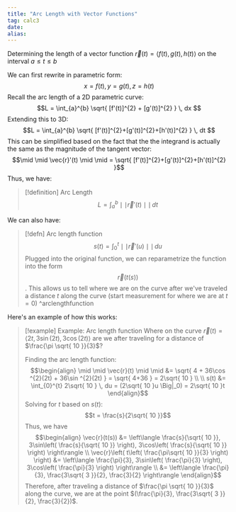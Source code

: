 ```yaml
---
title: "Arc Length with Vector Functions"
tag: calc3
date: 
alias:
---
```


Determining the length of a vector function $\vec{r}(t)= \langle f(t), g(t), h(t) \rangle$ on the interval $a \leq t \leq b$

We can first rewrite in parametric form:
$$x = f(t), y=g(t), z=h(t)$$
Recall the arc length of a 2D parametric curve:
$$L = \int_{a}^{b} \sqrt{ [f'(t)]^{2} + [g'(t)]^{2} }  \, dx $$
Extending this to 3D: $$L = \int_{a}^{b} \sqrt{ [f'(t)]^{2}+[g'(t)]^{2}+[h'(t)]^{2} } \, dt $$
This can be simplified based on the fact that the the integrand is actually the same as the magnitude of the tangent vector: $$\mid \mid \vec{r}'(t) \mid \mid =  \sqrt{ [f'(t)]^{2}+[g'(t)]^{2}+[h'(t)]^{2} }$$
Thus, we have:
>[!definition] Arc Length
>$$L = \int_{a}^{b} \mid \mid \vec{r}'(t) \mid \mid \, dt $$


We can also have:
>[!defn] Arc length function
>$$s(t) = \int_{0}^{t} \mid \mid \vec{r}'(u) \mid \mid \, du $$
>Plugged into the original function, we can reparametrize the function into  the form $$\vec{r}(t(s))$$. This allows us to tell where we are on the curve after we've traveled a distance $t$ along the curve (start measurement for where we are at $t=0$)
>^arclengthfunction

Here's an example of how this works:
>[!example] Example: Arc length function
>Where on the curve $\vec{r}(t) = \langle 2t, 3\sin(2t), 3\cos(2t) \rangle$ are we after traveling for a distance of $\frac{\pi \sqrt{ 10 }}{3}$?
>
>Finding the arc length function: $$\begin{align}
\mid \mid \vec{r}(t) \mid \mid &= \sqrt{ 4 + 36\cos ^{2}(2t) + 36\sin ^{2}(2t) } = \sqrt{ 4+36 } = 2\sqrt{ 10 } \\ \\ s(t) &= \int_{0}^{t} 2\sqrt{ 10 } \, du = (2\sqrt{ 10 }u \Big|_0) = 2\sqrt{ 10 }t \end{align}$$
>Solving for $t$ based on $s(t)$: $$t = \frac{s}{2\sqrt{ 10 }}$$
>Thus, we have $$\begin{align}
\vec{r}(t(s)) &= \left\langle  \frac{s}{\sqrt{ 10 }}, 3\sin\left( \frac{s}{\sqrt{ 10 }} \right), 3\cos\left( \frac{s}{\sqrt{ 10 }} \right)  \right\rangle \\
\vec{r}\left( t\left( \frac{\pi\sqrt{ 10 }}{3} \right) \right) &= \left\langle  \frac{\pi}{3}, 3\sin\left( \frac{\pi}{3} \right), 3\cos\left( \frac{\pi}{3} \right)  \right\rangle  \\
&= \left\langle  \frac{\pi}{3}, \frac{3\sqrt{ 3 }}{2}, \frac{3}{2}  \right\rangle 
\end{align}$$
Therefore, after traveling a distance of  $\frac{\pi \sqrt{ 10 }}{3}$ along the curve, we are at the point $(\frac{\pi}{3}, \frac{3\sqrt{ 3 }}{2}, \frac{3}{2})$.









